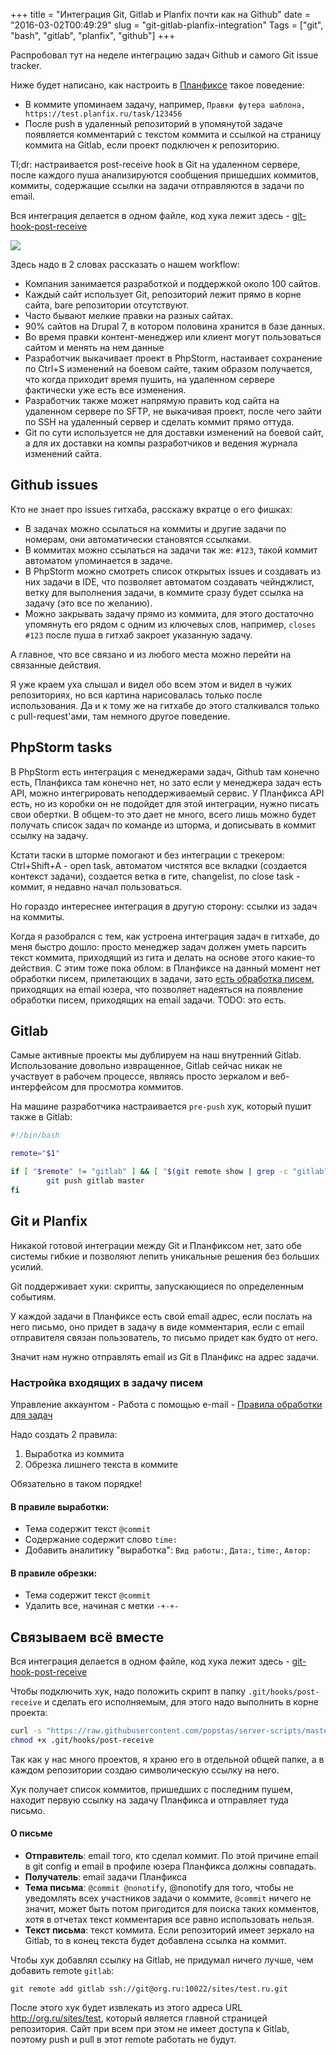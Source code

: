 +++
title = "Интеграция Git, Gitlab и Planfix почти как на Github"
date = "2016-03-02T00:49:29"
slug = "git-gitlab-planfix-integration"
Tags = ["git", "bash", "gitlab", "planfix", "github"]
+++

Распробовал тут на неделе интеграцию задач Github и самого Git issue tracker.

Ниже будет написано, как настроить в [Планфиксе](https://planfix.ru/) такое поведение:

- В коммите упоминаем задачу, например, `Правки футера шаблона, https://test.planfix.ru/task/123456`
- После push в удаленный репозиторий в упомянутой задаче появляется комментарий с текстом коммита и ссылкой на страницу коммита
на Gitlab, если проект подключен к репозиторию.

Tl;dr: настраивается post-receive hook в Git на удаленном сервере,
после каждого пуша анализируются сообщения пришедших коммитов, коммиты, содержащие ссылки на задачи отправляются в задачи по email.

Вся интеграция делается в одном файле, код хука лежит здесь - 
[git-hook-post-receive](https://github.com/popstas/server-scripts/blob/master/bin/git-hook-post-receive)

<img itemprop="image" src="/images/2016-03/planfix_logo.png" />

<!--more-->

Здесь надо в 2 словах рассказать о нашем workflow:

- Компания занимается разработкой и поддержкой около 100 сайтов.
- Каждый сайт использует Git, репозиторий лежит прямо в корне сайта, bare репозитории отсутствуют.
- Часто бывают мелкие правки на разных сайтах.
- 90% сайтов на Drupal 7, в котором половина хранится в базе данных.
- Во время правки контент-менеджер или клиент могут пользоваться сайтом и менять на нем данные
- Разработчик выкачивает проект в PhpStorm, настаивает сохранение по Ctrl+S изменений на боевом сайте,
  таким образом получается, что когда приходит время пушить, на удаленном сервере фактически уже есть все изменения.
- Разработчик также может напрямую править код сайта на удаленном сервере по SFTP, не выкачивая проект,
  после чего зайти по SSH на удаленный сервер и сделать коммит прямо оттуда.
- Git по сути используется не для доставки изменений на боевой сайт,
  а для их доставки на компы разработчиков и ведения журнала изменений сайта.




## Github issues
Кто не знает про issues гитхаба, расскажу вкратце о его фишках:

- В задачах можно ссылаться на коммиты и другие задачи по номерам, они автоматически становятся ссылками.
- В коммитах можно ссылаться на задачи так же: `#123`, такой коммит автоматом упоминается в задаче.
- В PhpStorm можно смотреть список открытых issues и создавать из них задачи в IDE, что позволяет автоматом создавать чейнджлист,
  ветку для выполнения задачи, в коммите сразу будет ссылка на задачу (это все по желанию).
- Можно закрывать задачу прямо из коммита, для этого достаточно упомянуть его рядом с одним из ключевых слов,
  например, `closes #123` после пуша в гитхаб закроет указанную задачу.

А главное, что все связано и из любого места можно перейти на связанные действия.

Я уже краем уха слышал и видел обо всем этом и видел в чужих репозиториях, но вся картина нарисовалась только после использования.
Да и к тому же на гитхабе до этого сталкивался только с pull-request'ами, там немного другое поведение.



## PhpStorm tasks

В PhpStorm есть интеграция с менеджерами задач, Github там конечно есть, Планфикса там конечно нет,
но зато если у менеджера задач есть API, можно интегрировать неподдерживаемый сервис.
У Планфикса API есть, но из коробки он не подойдет для этой интеграции, нужно писать свои обертки.
В общем-то это дает не много, всего лишь можно будет получать список задач по команде из шторма, и дописывать в коммит ссылку на задачу.

Кстати таски в шторме помогают и без интеграции с трекером: Ctrl+Shift+A - open task, автоматом чистятся все вкладки
(создается контекст задачи), создается ветка в гите, changelist, по close task - коммит, я недавно начал пользоваться.

Но гораздо интереснее интеграция в другую сторону: ссылки из задач на коммиты.

Когда я разобрался с тем, как устроена интеграция задач в гитхабе, до меня быстро дошло:
просто менеджер задач должен уметь парсить текст коммита, приходящий из гита и делать на основе этого какие-то действия.
С этим тоже пока облом: в Планфиксе на данный момент нет обработки писем, прилетающих в задачи, зато
[есть обработка писем](https://planfix.ru/docs/%D0%9A%D0%B0%D0%BA_%D0%BF%D0%BE%D1%81%D1%82%D0%B0%D0%B2%D0%B8%D1%82%D1%8C_%D0%B7%D0%B0%D0%B4%D0%B0%D1%87%D1%83_%D0%BF%D0%BE_e-mail%3F),
приходящих на email юзера, что позволяет надеяться на появление обработки писем, приходящих на email задачи.
TODO: это есть.



## Gitlab
Самые активные проекты мы дублируем на наш внутренний Gitlab. Использование довольно извращенное,
Gitlab сейчас никак не участвует в рабочем процессе, являясь просто зеркалом и веб-интерфейсом для просмотра коммитов.

На машине разработчика настраивается `pre-push` хук, который пушит также в Gitlab:

``` bash
#!/bin/bash

remote="$1"

if [ "$remote" != "gitlab" ] && [ "$(git remote show | grep -c "gitlab")" = 1 ]; then
        git push gitlab master
fi
```



## Git и Planfix

Никакой готовой интеграции между Git и Планфиксом нет, зато обе системы гибкие и позволяют лепить уникальные решения без больших усилий.

Git поддерживает хуки: скрипты, запускающиеся по определенным событиям.

У каждой задачи в Планфиксе есть свой email адрес, если послать на него письмо, оно придет в задачу в виде комментария,
если с email отправителя связан пользователь, то письмо придет как будто от него.

Значит нам нужно отправлять email из Git в Планфикс на адрес задачи.

### Настройка входящих в задачу писем
Управление аккаунтом - Работа с помощью e-mail - [Правила обработки для задач](https://tagilcity.planfix.ru/?action=email&mode=taskRules)

Надо создать 2 правила:
1. Выработка из коммита
2. Обрезка лишнего текста в коммите

Обязательно в таком порядке!

#### В правиле выработки:
- Тема содержит текст `@commit`
- Содержание содержит слово `time:`
- Добавить аналитику "выработка": `Вид работы:`, `Дата:`, `time:`, `Автор:`

#### В правиле обрезки:
- Тема содержит текст `@commit`
- Удалить все, начиная с метки `-+-+-`

## Связываем всё вместе

Вся интеграция делается в одном файле, код хука лежит здесь -
[git-hook-post-receive](https://github.com/popstas/server-scripts/blob/master/bin/git-hook-post-receive)

Чтобы подключить хук, надо положить скрипт в папку `.git/hooks/post-receive` и сделать его исполняемым,
для этого надо выполнить в корне проекта:
``` bash
curl -s "https://raw.githubusercontent.com/popstas/server-scripts/master/bin/average" > .git/hooks/post-receive
chmod +x .git/hooks/post-receive
```

Так как у нас много проектов, я храню его в отдельной общей папке, а в каждом репозитории создаю символическую ссылку на него.

Хук получает список коммитов, пришедших с последним пушем, находит первую ссылку на задачу Планфикса и отправляет туда письмо.

#### О письме
- **Отправитель**: email того, кто сделал коммит. По этой причине email в git config и email в профиле юзера Планфикса должны совпадать.
- **Получатель**: email задачи Планфикса
- **Тема письма**: `@commit @nonotify`, @nonotify для того, чтобы не уведомлять всех участников задачи о коммите,
  `@commit` ничего не значит, может быть потом пригодится для поиска таких комментов, хотя в отчетах текст комментария все равно использовать нельзя.
- **Текст письма**: текст коммита. Если репозиторий имеет зеркало на Gitlab, то в конец текста будет добавлена ссылка на коммит.

Чтобы хук добавлял ссылку на Gitlab, не придумал ничего лучше, чем добавить remote `gitlab`:
```
git remote add gitlab ssh://git@org.ru:10022/sites/test.ru.git
```

После этого хук будет извлекать из этого адреса URL http://org.ru/sites/test, который является главной страницей репозитория.
Сайт при всем при этом не имеет доступа к Gitlab, поэтому push и pull в этот remote работать не будут.
